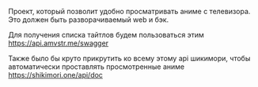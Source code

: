 Проект, который позволит удобно просматривать аниме с телевизора.
Это должен быть разворачиваемый web и бэк. 

Для получения списка тайтлов будем пользоваться этим
https://api.amvstr.me/swagger



Также было бы круто прикрутить ко всему этому api шикимори, чтобы автоматически проставлять просмотренные аниме
https://shikimori.one/api/doc

